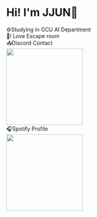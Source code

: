 # Hi! I'm JJUN🦖
⚙️Studying in GCU AI Department <br/>
🔐I Love Escape room <br/>
📥Discord Contact <br/>
<a href="https://discord.gg/SpmnhkbHgm"><img src="https://i.imgur.com/7uzVHR4.png" width="200"/></a> <br/>
🎧Spotify Profile <br/>
<a href="https://open.spotify.com/user/316ho4ap7fl2z7osrlcuzmz74mzi?si=884948584c9d4b25"><img src="https://d23.com/app/uploads/2022/05/listen-btn-spotify-black-white@2x.png" width="200"/></a>

